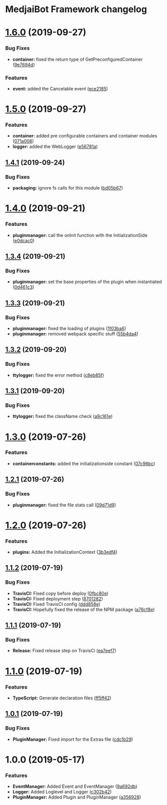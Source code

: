 # MedjaiBot Framework changelog

# [1.6.0](https://github.com/MedjaiBot/Framework/compare/v1.5.0...v1.6.0) (2019-09-27)


### Bug Fixes

* **container:** fixed the return type of GetPreconfiguredContainer ([9e7694d](https://github.com/MedjaiBot/Framework/commit/9e7694d))


### Features

* **event:** added the Cancelable event ([ece2185](https://github.com/MedjaiBot/Framework/commit/ece2185))

# [1.5.0](https://github.com/MedjaiBot/Framework/compare/v1.4.1...v1.5.0) (2019-09-27)


### Features

* **container:** added pre configurable containers and container modules ([071a008](https://github.com/MedjaiBot/Framework/commit/071a008))
* **logger:** added the WebLogger ([e56781a](https://github.com/MedjaiBot/Framework/commit/e56781a))

## [1.4.1](https://github.com/MedjaiBot/Framework/compare/v1.4.0...v1.4.1) (2019-09-24)


### Bug Fixes

* **packaging:** ignore fs calls for this module ([bd05b67](https://github.com/MedjaiBot/Framework/commit/bd05b67))

# [1.4.0](https://github.com/MedjaiBot/Framework/compare/v1.3.4...v1.4.0) (2019-09-21)


### Features

* **pluginmanager:** call the onInit function with the InitializationSide ([e0dcac0](https://github.com/MedjaiBot/Framework/commit/e0dcac0))

## [1.3.4](https://github.com/MedjaiBot/Framework/compare/v1.3.3...v1.3.4) (2019-09-21)


### Bug Fixes

* **pluginmanager:** set the base properties of the plugin when instantiated ([0d461c3](https://github.com/MedjaiBot/Framework/commit/0d461c3))

## [1.3.3](https://github.com/MedjaiBot/Framework/compare/v1.3.2...v1.3.3) (2019-09-21)


### Bug Fixes

* **pluginmanager:** fixed the loading of plugins ([1f03ba6](https://github.com/MedjaiBot/Framework/commit/1f03ba6))
* **pluginmanager:** removed webpack specific stuff ([55b4da4](https://github.com/MedjaiBot/Framework/commit/55b4da4))

## [1.3.2](https://github.com/MedjaiBot/Framework/compare/v1.3.1...v1.3.2) (2019-09-20)


### Bug Fixes

* **ttylogger:** fixed the error method ([c8eb85f](https://github.com/MedjaiBot/Framework/commit/c8eb85f))

## [1.3.1](https://github.com/MedjaiBot/Framework/compare/v1.3.0...v1.3.1) (2019-09-20)


### Bug Fixes

* **ttylogger:** fixed the className check ([a9c161e](https://github.com/MedjaiBot/Framework/commit/a9c161e))

# [1.3.0](https://github.com/MedjaiBot/Framework/compare/v1.2.1...v1.3.0) (2019-07-26)


### Features

* **containerconstants:** added the initializationside constant ([07c96bc](https://github.com/MedjaiBot/Framework/commit/07c96bc))

## [1.2.1](https://github.com/MedjaiBot/Framework/compare/v1.2.0...v1.2.1) (2019-07-26)


### Bug Fixes

* **pluginmanager:** fixed the file stats call ([09d71d9](https://github.com/MedjaiBot/Framework/commit/09d71d9))

# [1.2.0](https://github.com/MedjaiBot/Framework/compare/v1.1.2...v1.2.0) (2019-07-26)


### Features

* **plugins:** Added the InitializationContext ([3b3edf4](https://github.com/MedjaiBot/Framework/commit/3b3edf4))

## [1.1.2](https://github.com/MedjaiBot/Framework/compare/v1.1.1...v1.1.2) (2019-07-19)


### Bug Fixes

* **TravisCI:** Fixed copy before deploy ([0fbc80e](https://github.com/MedjaiBot/Framework/commit/0fbc80e))
* **TravisCI:** Fixed deployment step ([8701282](https://github.com/MedjaiBot/Framework/commit/8701282))
* **TravisCI:** Fixed TravisCI config ([ddd858e](https://github.com/MedjaiBot/Framework/commit/ddd858e))
* **TravisCI:** Hopefully fixed the release of the NPM package ([a76cf8e](https://github.com/MedjaiBot/Framework/commit/a76cf8e))

## [1.1.1](https://github.com/MedjaiBot/Framework/compare/v1.1.0...v1.1.1) (2019-07-19)


### Bug Fixes

* **Release:** Fixed release step on TravisCi ([ea7eef7](https://github.com/MedjaiBot/Framework/commit/ea7eef7))

# [1.1.0](https://github.com/MedjaiBot/Framework/compare/v1.0.1...v1.1.0) (2019-07-19)


### Features

* **TypeScript:** Generate declaration files ([ff5ff42](https://github.com/MedjaiBot/Framework/commit/ff5ff42))

## [1.0.1](https://github.com/MedjaiBot/Framework/compare/v1.0.0...v1.0.1) (2019-07-19)


### Bug Fixes

* **PluginManager:** Fixed import for the Extras file ([cdc1b29](https://github.com/MedjaiBot/Framework/commit/cdc1b29))

# 1.0.0 (2019-05-17)


### Features

* **EventManager:** Added Event and EventManager ([9a692db](https://github.com/MedjaiBot/Framework/commit/9a692db))
* **Logger:** Added Loglevel and Logger ([c302b42](https://github.com/MedjaiBot/Framework/commit/c302b42))
* **PluginManager:** Added Plugin and PluginManager ([a356928](https://github.com/MedjaiBot/Framework/commit/a356928))
